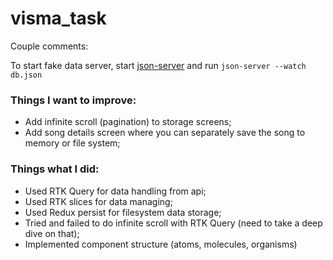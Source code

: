 # visma_task

Couple comments:

To start fake data server, start [json-server](https://www.npmjs.com/package/json-server) and run `json-server --watch db.json` 

### Things I want to improve:

- Add infinite scroll (pagination) to storage screens;
- Add song details screen where you can separately save the song to memory or file system;

### Things what I did:

- Used RTK Query for data handling from api;
- Used RTK slices for data managing;
- Used Redux persist for filesystem data storage;
- Tried and failed to do infinite scroll with RTK Query (need to take a deep dive on that);
- Implemented component structure (atoms, molecules, organisms)
